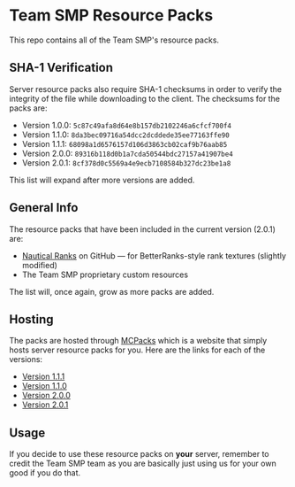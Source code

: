 # Team SMP Resource Packs
This repo contains all of the Team SMP's resource packs.

## SHA-1 Verification
Server resource packs also require SHA-1 checksums in order to verify the integrity of the file while downloading to the client. The checksums for the packs are:
* Version 1.0.0: `5c87c49afa8d64e8b157db2102246a6cfcf700f4`
* Version 1.1.0: `8da3bec09716a54dcc2dcddede35ee77163ffe90`
* Version 1.1.1: `68098a1d6576157d106d3863cb02caf9b76aab85`
* Version 2.0.0: `89316b118d0b1a7cda50544bdc27157a41907be4`
* Version 2.0.1: `8cf378d0c5569a4e9ecb7108584b327dc23be1a8`

This list will expand after more versions are added.

## General Info
The resource packs that have been included in the current version (2.0.1) are:
* [Nautical Ranks](https://github.com/DeathEnderMan/Nautical-Ranks) on GitHub — for BetterRanks-style rank textures (slightly modified)
* The Team SMP proprietary custom resources

The list will, once again, grow as more packs are added.

## Hosting
The packs are hosted through [MCPacks](https://mc-packs.net/) which is a website that simply hosts server resource packs for you. Here are the links for each of the versions:
* [Version 1.1.1](https://mc-packs.net/download/68098a1d6576157d106d3863cb02caf9b76aab85)
* [Version 1.1.0](https://mc-packs.net/download/8da3bec09716a54dcc2dcddede35ee77163ffe90)
* [Version 2.0.0](https://mc-packs.net/download/89316b118d0b1a7cda50544bdc27157a41907be4)
* [Version 2.0.1](https://mc-packs.net/download/8cf378d0c5569a4e9ecb7108584b327dc23be1a8)

## Usage
If you decide to use these resource packs on **your** server, remember to credit the Team SMP team as you are basically just using us for your own good if you do that.

